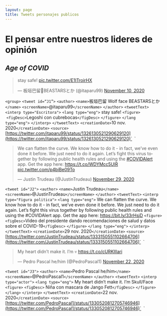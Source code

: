 ```yaml
---
layout: page
title: Tweets personajes publicos
---
```



# **El pensar entre nuestros lideres de opinión**

## *Age of COVID*

<blockquote class="twitter-tweet"><p lang="en" dir="ltr">stay safe! <a href="https://t.co/E1ITroirHX">pic.twitter.com/E1ITroirHX</a></p>&mdash; 板垣巴留🐺BEASTARSとか (@itaparu99) <a href="https://twitter.com/itaparu99/status/1326130521290629120?ref_src=twsrc%5Etfw">November 10, 2020</a></blockquote> <script async src="https://platform.twitter.com/widgets.js" charset="utf-8"></script> 

`<group>`
`<tweet id=“J1”>`
`<author>`
`<name>`板垣巴留 Wolf face BEASTARSとか`</name>`
`<screenName>`@itaparu99`</screenName>`
`</author>`
`<tweetText>`
`<interp type="Escritora">`
`<lang type="eng">`
stay safe!
`<figure>`
 `<figDesc>`Legoshi con cubrebocas`</figDesc>`
`</figure>`
`</lang type="eng">`
`</interp>`
`</tweetText>`
`<creationDate>`10 nov. 2020`</creationDate>`
`<source>`[https://twitter.com/itaparu99/status/1326130521290629120](https://twitter.com/itaparu99/status/1326130521290629120)`</source>`
`</tweet>`


<blockquote class="twitter-tweet"><p lang="en" dir="ltr">We can flatten the curve. We know how to do it - in fact, we’ve even done it before. We just need to do it again. Let’s fight this virus together by following public health rules and using the <a href="https://twitter.com/hashtag/COVIDAlert?src=hash&amp;ref_src=twsrc%5Etfw">#COVIDAlert</a> app. Get the app here: <a href="https://t.co/WDYMcc5UlR">https://t.co/WDYMcc5UlR</a> <a href="https://t.co/p4biBe09To">pic.twitter.com/p4biBe09To</a></p>&mdash; Justin Trudeau (@JustinTrudeau) <a href="https://twitter.com/JustinTrudeau/status/1333150551102664706?ref_src=twsrc%5Etfw">November 29, 2020</a></blockquote> <script async src="https://platform.twitter.com/widgets.js" charset="utf-8"></script> 


`<tweet id="J2">`
`<author>`
`<name>`Justin Trudeau`</name>`
`<screenName>`@JustinTrudeau`</screenName>`
`</author>`
`<tweetText>`
`<interp type="Figura politica">`
`<lang type="eng">`
We can flatten the curve. We know how to do it - in fact, we’ve even done it before. We just need to do it again. Let’s fight this virus together by following public
health rules and using the #COVIDAlert app. Get the app here: https://bit.ly/33rHsjD
`<figure>`
 `<figDesc>`Video del presidente dando recomendaciones de salud y datos sobre el COVID-19`</figDesc>`
`</figure>`
`</lang type="eng">`
`</interp>`
`</tweetText>`
`<creationDate>`29 nov. 2020`</creationDate>`
`<source>`[https://twitter.com/JustinTrudeau/status/1333150551102664706](https://twitter.com/JustinTrudeau/status/1333150551102664706)`</source>`
`</tweet>`


<blockquote class="twitter-tweet"><p lang="en" dir="ltr">My heart didn’t make it. I’m 💀 <a href="https://t.co/cURKIllari">https://t.co/cURKIllari</a></p>&mdash; Pedro Pascal he/him (@PedroPascal1) <a href="https://twitter.com/PedroPascal1/status/1330520812705746946?ref_src=twsrc%5Etfw">November 22, 2020</a></blockquote> <script async src="https://platform.twitter.com/widgets.js" charset="utf-8"></script> 


`<tweet id="J3">`
`<author>`
`<name>`Pedro Pascal he/him`</name>`
`<screenName>`@PedroPascal1`</screenName>`
`</author>`
`<tweetText>`
`<interp type="actor">`
`<lang type="eng">`
My heart didn’t make it. I’m Skull/Face
`<figure>`
 `<figDesc>` Niña con mascara de Jango Fett`</figDesc>`
`</figure>`
`</lang>`
`</interp>`
`</tweetText>`
`<creationDate>`22 nov. 2020`</creationDate>`
`<source>`[https://twitter.com/PedroPascal1/status/1330520812705746946](https://twitter.com/PedroPascal1/status/1330520812705746946)`</source>`
`</tweet>`
